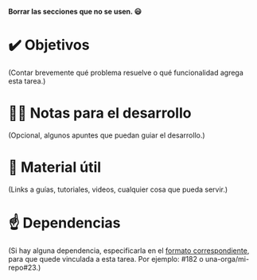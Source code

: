 **Borrar las secciones que no se usen. :smiley:**

# :heavy_check_mark: Objetivos

(Contar brevemente qué problema resuelve o qué funcionalidad agrega esta tarea.)

# :technologist: Notas para el desarrollo

(Opcional, algunos apuntes que puedan guiar el desarrollo.)

# :link: Material útil

(Links a guías, tutoriales, videos, cualquier cosa que pueda servir.)

# :point_up: Dependencias

(Si hay alguna dependencia, especificarla en el [formato correspondiente](https://docs.github.com/es/free-pro-team@latest/github/managing-your-work-on-github/linking-a-pull-request-to-an-issue#enlazar-una-solicitud-de-extracci%C3%B3n-a-un-informe-de-problemas-utilizando-una-palabra-clave), para que quede vinculada a esta tarea. Por ejemplo: #182 o una-orga/mi-repo#23.) 
